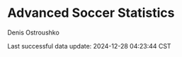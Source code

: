 # Advanced Soccer Statistics
Denis Ostroushko

<!-- gfm -->

Last successful data update: 2024-12-28 04:23:44 CST
